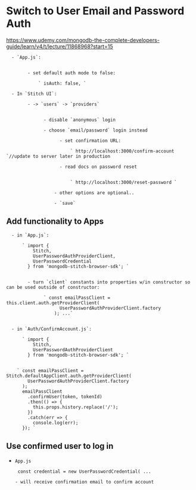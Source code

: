 # Switch to User Email and Password Auth

https://www.udemy.com/mongodb-the-complete-developers-guide/learn/v4/t/lecture/11868968?start=15



      - `App.js`:


            - set default auth mode to false:

                ` isAuth: false, `

      - In `Stitch UI`:

            - -> `users` -> `providers`


                  - disable `anonymous` login

                  - choose `email/password` login instead

                        - set confirmation URL:

                            ` http://localhost:3000/confirm-account `//update to server later in production

                        - read docs on password reset


                            ` http://localhost:3000/reset-password `

                      - other options are optional..

                      - `save`


## Add functionality to Apps

      - in `App.js`:

          ` import {
              Stitch,
              UserPasswordAuthProviderClient,
              UserPasswordCredential
            } from 'mongodb-stitch-browser-sdk'; `


            - turn `client` constants into properties w/in constructor so can be used outside of constructor:

                  ` const emailPassClient = this.client.auth.getProviderClient(
                        UserPasswordAuthProviderClient.factory
                      ); ...`


      - in `Auth/ConfirmAccount.js`:

          ` import {
              Stitch,
              UserPasswordAuthProviderClient
            } from 'mongodb-stitch-browser-sdk'; `


        ` const emailPassClient = Stitch.defaultAppClient.auth.getProviderClient(
            UserPasswordAuthProviderClient.factory
          );
          emailPassClient
            .confirmUser(token, tokenId)
            .then(() => {
              this.props.history.replace('/');
            })
            .catch(err => {
              console.log(err);
          }); `


## Use confirmed user to log in


  - `App.js`

      ` const credential = new UserPasswordCredential( ...`

        - will receive confirmation email to confirm account
